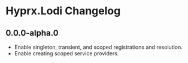 # Hyprx.Lodi Changelog

## 0.0.0-alpha.0

- Enable singleton, transient, and scoped registrations and resolution.
- Enable creating scoped service providers.
